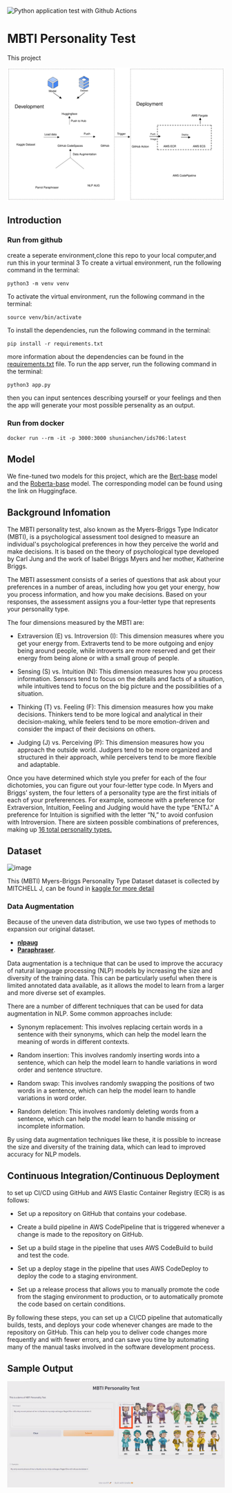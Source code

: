 ![Python application test with Github Actions](https://github.com/nogibjj/MBTI-Personality-Test/blob/main/.github/workflows/main.yml/badge.svg)

# MBTI Personality Test


This project 

![imgs](/imgs/MBTI_Test.svg)
## Introduction
### Run from github
create a seperate environment,clone this repo to your local computer,and run this in your terminal 
3
​To create a virtual environment, run the following command in the terminal:
```
python3 -m venv venv
```
To activate the virtual environment, run the following command in the terminal:
```
source venv/bin/activate
```
To install the dependencies, run the following command in the terminal:
```
pip install -r requirements.txt
```
more information about the dependencies can be found in the [requirements.txt](https://github.com/main/requirements.txt) file.
To run the app server, run the following command in the terminal:
```
python3 app.py
```
then you can input sentences describing yourself or your feelings and then the app will generate your most possible persenality as an output.
### Run from docker
```
docker run --rm -it -p 3000:3000 shunianchen/ids706:latest
```

## Model

We fine-tuned two models for this project, which are the [Bert-base](https://huggingface.co/Shunian/mbti-classification-bert-base-uncased) model and the [Roberta-base](https://huggingface.co/Shunian/mbti-classification-roberta-base) model. The corresponding model can be found using the link on Huggingface. 


## Background Infomation
The MBTI personality test, also known as the Myers-Briggs Type Indicator (MBTI), is a psychological assessment tool designed to measure an individual's psychological preferences in how they perceive the world and make decisions. It is based on the theory of psychological type developed by Carl Jung and the work of Isabel Briggs Myers and her mother, Katherine Briggs.

The MBTI assessment consists of a series of questions that ask about your preferences in a number of areas, including how you get your energy, how you process information, and how you make decisions. Based on your responses, the assessment assigns you a four-letter type that represents your personality type.

The four dimensions measured by the MBTI are:

- Extraversion (E) vs. Introversion (I): This dimension measures where you get your energy from. Extraverts tend to be more outgoing and enjoy being around people, while introverts are more reserved and get their energy from being alone or with a small group of people.

- Sensing (S) vs. Intuition (N): This dimension measures how you process information. Sensors tend to focus on the details and facts of a situation, while intuitives tend to focus on the big picture and the possibilities of a situation.

- Thinking (T) vs. Feeling (F): This dimension measures how you make decisions. Thinkers tend to be more logical and analytical in their decision-making, while feelers tend to be more emotion-driven and consider the impact of their decisions on others.

- Judging (J) vs. Perceiving (P): This dimension measures how you approach the outside world. Judgers tend to be more organized and structured in their approach, while perceivers tend to be more flexible and adaptable.

Once you have determined which style you prefer for each of the four dichotomies, you can figure out your four-letter type code. In Myers and Briggs’ system, the four letters of a personality type are the first initials of each of your prefererences. For example, someone with a preference for Extraversion, Intuition, Feeling and Judging would have the type “ENTJ.” A preference for Intuition is signified with the letter “N,” to avoid confusion with Introversion.
There are sixteen possible combinations of preferences, making up [16 total personality types.](https://www.truity.com/myers-briggs/4-letters-myers-briggs-personality-types)

## Dataset
![image](https://user-images.githubusercontent.com/90811429/208213986-7e6740ac-9c5a-4860-aedd-65c0c1a774f9.png)

This (MBTI) Myers-Briggs Personality Type Dataset dataset is collected by MITCHELL J, can be found in [kaggle for more detail ](https://www.kaggle.com/datasets/datasnaek/mbti-type)


### Data Augmentation

Because of the uneven data distribution, we use two types of methods to expansion our original dataset.
- **[nlpaug](https://github.com/makcedward/nlpaug)**
- **[Paraphraser](https://github.com/vsuthichai/paraphraser)**. 

Data augmentation is a technique that can be used to improve the accuracy of natural language processing (NLP) models by increasing the size and diversity of the training data. This can be particularly useful when there is limited annotated data available, as it allows the model to learn from a larger and more diverse set of examples.

There are a number of different techniques that can be used for data augmentation in NLP. Some common approaches include:

- Synonym replacement: This involves replacing certain words in a sentence with their synonyms, which can help the model learn the meaning of words in different contexts.

- Random insertion: This involves randomly inserting words into a sentence, which can help the model learn to handle variations in word order and sentence structure.

- Random swap: This involves randomly swapping the positions of two words in a sentence, which can help the model learn to handle variations in word order.

- Random deletion: This involves randomly deleting words from a sentence, which can help the model learn to handle missing or incomplete information.

By using data augmentation techniques like these, it is possible to increase the size and diversity of the training data, which can lead to improved accuracy for NLP models.

## Continuous Integration/Continuous Deployment

to set up CI/CD using GitHub and AWS Elastic Container Registry (ECR) is as follows:

- Set up a repository on GitHub that contains your codebase.

- Create a build pipeline in AWS CodePipeline that is triggered whenever a change is made to the repository on GitHub.

- Set up a build stage in the pipeline that uses AWS CodeBuild to build and test the code.

- Set up a deploy stage in the pipeline that uses AWS CodeDeploy to deploy the code to a staging environment.

- Set up a release process that allows you to manually promote the code from the staging environment to production, or to automatically promote the code based on certain conditions.

By following these steps, you can set up a CI/CD pipeline that automatically builds, tests, and deploys your code whenever changes are made to the repository on GitHub. This can help you to deliver code changes more frequently and with fewer errors, and can save you time by automating many of the manual tasks involved in the software development process.

## Sample Output
![imgs](/imgs/MBTI_Sample.png)
